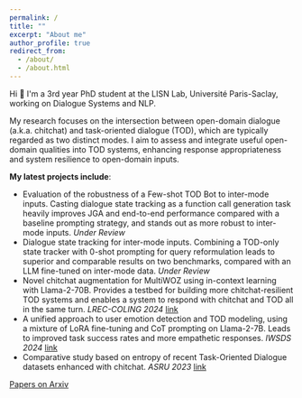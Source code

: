 ```yaml
---
permalink: /
title: ""
excerpt: "About me"
author_profile: true
redirect_from: 
  - /about/
  - /about.html
---
```

Hi 👋 I'm a 3rd year PhD student at the LISN Lab, Université Paris-Saclay, working on Dialogue Systems and NLP.

<!-- **Thesis** : Towards More Natural Dialogues: Integrating Open-domain Dialogue Skills into Task-oriented Agents -->

My research focuses on the intersection between open-domain dialogue (a.k.a. chitchat) and task-oriented dialogue (TOD), which are typically regarded as two distinct modes. I aim to assess and integrate useful open-domain qualities into TOD systems, enhancing response appropriateness and system resilience to open-domain inputs.
<!-- Open-domain systems are designed to embody all the attributes of an ideal conversationalist, including empathy, engagement, knowledge, and politeness. In contrast, task agents are typically engineered to be efficient and effective tools.  -->


**My latest projects include**:
- Evaluation of the robustness of a Few-shot TOD Bot to inter-mode inputs.  Casting dialogue state tracking as a function call generation task heavily improves JGA and end-to-end performance compared with a baseline prompting strategy, and stands out as more robust to inter-mode inputs. *Under Review*
- Dialogue state tracking for inter-mode inputs. Combining a TOD-only state tracker with 0-shot prompting for query reformulation leads to superior and comparable results on two benchmarks, compared with an LLM fine-tuned on inter-mode data. *Under Review* 
- Novel chitchat augmentation for MultiWOZ using in-context learning with Llama-2-70B. Provides a testbed for building more chitchat-resilient TOD systems and enables a system to respond with chitchat and TOD all in the same turn. *LREC-COLING 2024* [link](https://aclanthology.org/2024.lrec-main.284/)
- A unified approach to user emotion detection and TOD modeling, using a mixture of LoRA fine-tuning and CoT prompting on Llama-2-7B. Leads to improved task success rates and more empathetic responses. *IWSDS 2024* [link](https://arxiv.org/abs/2401.13789)
- Comparative study based on entropy of recent Task-Oriented Dialogue datasets enhanced with chitchat. *ASRU 2023* [link](https://ieeexplore.ieee.org/document/10389695)

[Papers on Arxiv](https://arxiv.org/search/?query=armand+stricker&searchtype=all&source=header)

<!-- - A novel automatic chitchat augmentation for MultiWOZ, in which a chatty user adds elements of backstory to their request. System responses are also automatically enhanced to provide support and understanding while still advancing the task. This provides a testbed for building more chitchat-resilient TOD systems. Baselines assessed are end-to-end and built on top of Llama-2, fine-tuned with LoRA.
- A unified approach to user emotion detection (ED) and TOD modeling.  ED is generally overlooked or treated as an independent, additional task in TOD systems. I assess the benefits of directly including user emotions into an end-to-end TOD pipeline. Tasks are learned with a unified language modeling objective and lead to mutual benefits. Experiments are based on GPT-2, Llama-2 and the EmoWOZ dataset.
- A zero-shot method for TOD grounded in previous chitchat exchanges. In this scenario, finding task-relevant entities in the previous chitchat is crucial and poses a unique coreference challenge. I explore the possibility of using a TOD-only model and zero-shot prompting for Query Reformulation to handle the challenge of inter-mode coreference, without the need for additional training data or fine-tuning. Experiments are based on GPT-3.5-turbo, LLama-2-7B and the FusedChat dataset. -->

<!-- 
**Topics of Interest**:
- Moving towards more user-focused TODs. This includes the development of more user-adaptive TOD systems, which can adapt to the user's conversational style, preferences, and emotions.
- Simulating more conversational and challenging TOD flows with LLMs to improve and evaluate system resilience. -->



<!-- This is the front page of a website that is powered by the [academicpages template](https://github.com/academicpages/academicpages.github.io) and hosted on GitHub pages. [GitHub pages](https://pages.github.com) is a free service in which websites are built and hosted from code and data stored in a GitHub repository, automatically updating when a new commit is made to the respository. This template was forked from the [Minimal Mistakes Jekyll Theme](https://mmistakes.github.io/minimal-mistakes/) created by Michael Rose, and then extended to support the kinds of content that academics have: publications, talks, teaching, a portfolio, blog posts, and a dynamically-generated CV. You can fork [this repository](https://github.com/academicpages/academicpages.github.io) right now, modify the configuration and markdown files, add your own PDFs and other content, and have your own site for free, with no ads! An older version of this template powers my own personal website at [stuartgeiger.com](http://stuartgeiger.com), which uses [this Github repository](https://github.com/staeiou/staeiou.github.io).

A data-driven personal website
======
Like many other Jekyll-based GitHub Pages templates, academicpages makes you separate the website's content from its form. The content & metadata of your website are in structured markdown files, while various other files constitute the theme, specifying how to transform that content & metadata into HTML pages. You keep these various markdown (.md), YAML (.yml), HTML, and CSS files in a public GitHub repository. Each time you commit and push an update to the repository, the [GitHub pages](https://pages.github.com/) service creates static HTML pages based on these files, which are hosted on GitHub's servers free of charge.

Many of the features of dynamic content management systems (like Wordpress) can be achieved in this fashion, using a fraction of the computational resources and with far less vulnerability to hacking and DDoSing. You can also modify the theme to your heart's content without touching the content of your site. If you get to a point where you've broken something in Jekyll/HTML/CSS beyond repair, your markdown files describing your talks, publications, etc. are safe. You can rollback the changes or even delete the repository and start over -- just be sure to save the markdown files! Finally, you can also write scripts that process the structured data on the site, such as [this one](https://github.com/academicpages/academicpages.github.io/blob/master/talkmap.ipynb) that analyzes metadata in pages about talks to display [a map of every location you've given a talk](https://academicpages.github.io/talkmap.html).

Getting started
======
1. Register a GitHub account if you don't have one and confirm your e-mail (required!)
1. Fork [this repository](https://github.com/academicpages/academicpages.github.io) by clicking the "fork" button in the top right. 
1. Go to the repository's settings (rightmost item in the tabs that start with "Code", should be below "Unwatch"). Rename the repository "[your GitHub username].github.io", which will also be your website's URL.
1. Set site-wide configuration and create content & metadata (see below -- also see [this set of diffs](http://archive.is/3TPas) showing what files were changed to set up [an example site](https://getorg-testacct.github.io) for a user with the username "getorg-testacct")
1. Upload any files (like PDFs, .zip files, etc.) to the files/ directory. They will appear at https://[your GitHub username].github.io/files/example.pdf.  
1. Check status by going to the repository settings, in the "GitHub pages" section

Site-wide configuration
------
The main configuration file for the site is in the base directory in [_config.yml](https://github.com/academicpages/academicpages.github.io/blob/master/_config.yml), which defines the content in the sidebars and other site-wide features. You will need to replace the default variables with ones about yourself and your site's github repository. The configuration file for the top menu is in [_data/navigation.yml](https://github.com/academicpages/academicpages.github.io/blob/master/_data/navigation.yml). For example, if you don't have a portfolio or blog posts, you can remove those items from that navigation.yml file to remove them from the header. 

Create content & metadata
------
For site content, there is one markdown file for each type of content, which are stored in directories like _publications, _talks, _posts, _teaching, or _pages. For example, each talk is a markdown file in the [_talks directory](https://github.com/academicpages/academicpages.github.io/tree/master/_talks). At the top of each markdown file is structured data in YAML about the talk, which the theme will parse to do lots of cool stuff. The same structured data about a talk is used to generate the list of talks on the [Talks page](https://academicpages.github.io/talks), each [individual page](https://academicpages.github.io/talks/2012-03-01-talk-1) for specific talks, the talks section for the [CV page](https://academicpages.github.io/cv), and the [map of places you've given a talk](https://academicpages.github.io/talkmap.html) (if you run this [python file](https://github.com/academicpages/academicpages.github.io/blob/master/talkmap.py) or [Jupyter notebook](https://github.com/academicpages/academicpages.github.io/blob/master/talkmap.ipynb), which creates the HTML for the map based on the contents of the _talks directory).

**Markdown generator**

I have also created [a set of Jupyter notebooks](https://github.com/academicpages/academicpages.github.io/tree/master/markdown_generator
) that converts a CSV containing structured data about talks or presentations into individual markdown files that will be properly formatted for the academicpages template. The sample CSVs in that directory are the ones I used to create my own personal website at stuartgeiger.com. My usual workflow is that I keep a spreadsheet of my publications and talks, then run the code in these notebooks to generate the markdown files, then commit and push them to the GitHub repository.

How to edit your site's GitHub repository
------
Many people use a git client to create files on their local computer and then push them to GitHub's servers. If you are not familiar with git, you can directly edit these configuration and markdown files directly in the github.com interface. Navigate to a file (like [this one](https://github.com/academicpages/academicpages.github.io/blob/master/_talks/2012-03-01-talk-1.md) and click the pencil icon in the top right of the content preview (to the right of the "Raw | Blame | History" buttons). You can delete a file by clicking the trashcan icon to the right of the pencil icon. You can also create new files or upload files by navigating to a directory and clicking the "Create new file" or "Upload files" buttons. 

Example: editing a markdown file for a talk
![Editing a markdown file for a talk](/images/editing-talk.png)

For more info
------
More info about configuring academicpages can be found in [the guide](https://academicpages.github.io/markdown/). The [guides for the Minimal Mistakes theme](https://mmistakes.github.io/minimal-mistakes/docs/configuration/) (which this theme was forked from) might also be helpful. -->
